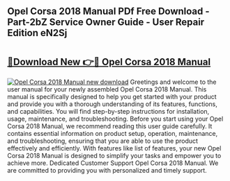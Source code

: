 ## Opel Corsa 2018 Manual PDf Free Download - Part-2bZ Service Owner Guide - User Repair Edition eN2Sj

# <h2><a href="http://bc98747.oget.top/?id=Opel+Corsa+2018+Manual">🔗Download New 👉🔴 Opel Corsa 2018 Manual</a></h2>

[![Opel Corsa 2018 Manual new download](https://i.imgur.com/5g1atiW.png)](http://bc98747.oget.top/?id=Opel+Corsa+2018+Manual)
Greetings and welcome to the user manual for your newly assembled Opel Corsa 2018 Manual. This manual is specifically designed to help you get started with your product and provide you with a thorough understanding of its features, functions, and capabilities. You will find step-by-step instructions for installation, usage, maintenance, and troubleshooting. Before you start using your Opel Corsa 2018 Manual, we recommend reading this user guide carefully. It contains essential information on product setup, operation, maintenance, and troubleshooting, ensuring that you are able to use the product effectively and efficiently. With features like list of features, your new Opel Corsa 2018 Manual is designed to simplify your tasks and empower you to achieve more. Dedicated Customer Support Opel Corsa 2018 Manual. We are committed to providing you with personalized and timely support.
